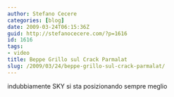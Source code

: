 ```yaml
---
author: Stefano Cecere
categories: [blog]
date: 2009-03-24T06:15:36Z
guid: http://stefanocecere.com/?p=1616
id: 1616
tags:
- video
title: Beppe Grillo sul Crack Parmalat
slug: /2009/03/24/beppe-grillo-sul-crack-parmalat/
---
```


indubbiamente SKY si sta posizionando sempre meglio